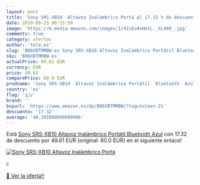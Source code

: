 ```yaml
---
layout: post
title: 'Sony SRS-XB10  Altavoz Inalámbrico Portá al 17.32 % de descuento'
date: 2020-09-23 06:15:58
image: 'https://m.media-amazon.com/images/I/41iEa4vHmtL._SL400_.jpg'
comments: true
category: ofertas
author: 'tole.es'
slug: 'B06XBTMMBW-es Sony SRS-XB10 Altavoz Inalámbrico Portátil Bluetooth Azul'
sku: 'B06XBTMMBW-es'
actualPrice: 49.61 EUR
currency: EUR
price: 49.61
comparePrice: 60.0 EUR
prodname: 'Sony SRS-XB10  Altavoz Inalámbrico Portátil  Bluetooth  Azul'
country: 'es'
flag: '🇪🇸'
brand: ''
buyurl: 'https://www.amazon.es/dp/B06XBTMMBW/?tag=tolees-21'
descuento: '17.32'
average: '49.391999999999996'
---
```


Está [Sony SRS-XB10  Altavoz Inalámbrico Portátil  Bluetooth  Azul](https://www.amazon.es/dp/B06XBTMMBW/?tag=tolees-21) con 17.32 de descuento por 49.61 EUR (original: 60.0 EUR) en el siguiente enlace!

[![Sony SRS-XB10  Altavoz Inalámbrico Portá](https://m.media-amazon.com/images/I/41iEa4vHmtL._SL400_.jpg)](https://www.amazon.es/dp/B06XBTMMBW/?tag=tolees-21)

ℹ️:


[🛒 Ver la oferta!!](https://www.amazon.es/dp/B06XBTMMBW/?tag=tolees-21)
